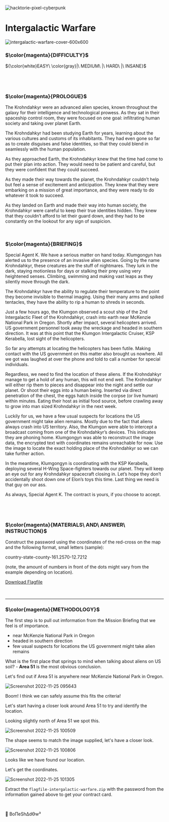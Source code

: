 ![hacktorie-pixel-cyberpunk](https://user-images.githubusercontent.com/117080369/210135718-2b467f21-bc81-438c-b856-2ceb3f8b4375.png)

# Intergalactic Warfare
![intergalactic-warfare-cover-600x600](https://user-images.githubusercontent.com/117080369/203950191-7a0edc81-a1d6-49c6-bd49-6415a94cb23a.png)

### $\color{magenta}{DIFFICULTY}$
${\color{white}EASY\ \color{gray}|\ MEDIUM\ |\ HARD\ |\ INSANE}$

$~$
---

### $\color{magenta}{PROLOGUE}$
The Krohndahkyr were an advanced alien species, known throughout the galaxy for their intelligence and technological prowess. As they sat in their spaceship control room, they were focused on one goal: infiltrating human society and taking over planet Earth.

The Krohndahkyr had been studying Earth for years, learning about the various cultures and customs of its inhabitants. They had even gone so far as to create disguises and false identities, so that they could blend in seamlessly with the human population.

As they approached Earth, the Krohndahkyr knew that the time had come to put their plan into action. They would need to be patient and careful, but they were confident that they could succeed.

As they made their way towards the planet, the Krohndahkyr couldn’t help but feel a sense of excitement and anticipation. They knew that they were embarking on a mission of great importance, and they were ready to do whatever it took to succeed.

As they landed on Earth and made their way into human society, the Krohndahkyr were careful to keep their true identities hidden. They knew that they couldn’t afford to let their guard down, and they had to be constantly on the lookout for any sign of suspicion.

$~$

### $\color{magenta}{BRIEFING}$
Special Agent K. We have a serious matter on hand today. Klumgongyn has alerted us to the presence of an invasive alien species. Going by the name Krohndahkyr, these creatures are the stuff of nightmares. They lurk in the dark, staying motionless for days or stalking their prey using very heightened senses. Climbing, swimming and making vast leaps as they silently move through the dark.

The Krohndahkyr have the ability to regulate their temperature to the point they become invisible to thermal imaging. Using their many arms and spiked tentacles, they have the ability to rip a human to shreds in seconds.

Just a few hours ago, the Klumgon observed a scout ship of the 2nd Intergalactic Fleet of the Krohndahkyr, crash into earth near McKenzie National Park in Oregon. Shortly after impact, several helicopters arrived. US government personnel took away the wreckage and headed in southern direction. It was at this point that the Klumgon Intergalactic Cruiser, KSP Kerabella, lost sight of the helicopters.

So far any attempts at locating the helicopters has been futile. Making contact with the US government on this matter also brought us nowhere. All we got was laughed at over the phone and told to call a number for special individuals.

Regardless, we need to find the location of these aliens. If the Krohndahkyr manage to get a hold of any human, this will not end well. The Krohndahkyr will either rip them to pieces and disappear into the night and settle our planet. Or shoot their eggs into a human being. Inserted via direct penetration of the chest, the eggs hatch inside the corpse (or live human) within minutes. Eating their host as initial food source, before crawling away to grow into man sized Krohndahkyr in the next week.

Luckily for us, we have a few usual suspects for locations the US government might take alien remains. Mostly due to the fact that aliens always crash into US territory. Also, the Klumgon were able to intercept a broadcast coming from one of the Krohndahkyr’s devices. This indicates they are phoning home. Klumgongyn was able to reconstruct the image data, the encrypted text with coordinates remains unreachable for now. Use the image to locate the exact holding place of the Krohndahkyr so we can take further action.

In the meantime, Klumgongyn is coordinating with the KSP Kerabella, deploying several H-Wing Space-fighters towards our planet. They will keep an eye out for any Krohndahkyr spacecraft closing in. Let’s hope they don’t accidentally shoot down one of Elon’s toys this time. Last thing we need is that guy on our ass.

As always, Special Agent K. The contract is yours, if you choose to accept.

$~$
---

### $\color{magenta}{MATERIALS\ AND\ ANSWER\ INSTRUCTION}$
Construct the password using the coordinates of the red-cross on the map and the following format, small letters (sample):

country-state-county-161.2570-12.7212

(note, the amount of numbers in front of the dots might vary from the example depending on location).

<a href="https://hacktoria.com/wp-content/contracts/flags/flagfile-intergalactic-warfare.zip">Download Flagfile</a>
 
 $~$

---

### $\color{magenta}{METHODOLOGY}$
The first step is to pull out imformation from the Mission Briefing that we feel is of importance.
* near McKenzie National Park in Oregon
* headed in southern direction
* few usual suspects for locations the US government might take alien remains

What is the first place that springs to mind when talking about aliens on US soil? - **Area 51** is the most obvious conclusion.

Let's find out if Area 51 is anywhere near McKenzie National Park in Oregon.

![Screenshot 2022-11-25 095643](https://user-images.githubusercontent.com/117080369/203954837-f9cf7a54-99eb-4926-9183-066ec1399802.png)

Boom! I think we can safely assume this fits the criteria!

Let's start having a closer look around Area 51 to try and identify the location.

Looking slightly north of Area 51 we spot this.

![Screenshot 2022-11-25 100509](https://user-images.githubusercontent.com/117080369/203957356-fffbcb4a-2c35-4927-815f-69a9296a064a.png)

The shape seems to match the image supplied, let's have a closer look.

![Screenshot 2022-11-25 100806](https://user-images.githubusercontent.com/117080369/203957767-068ba777-92b2-4a27-a917-17d6c226ae77.png)

Looks like we have found our location.

Let's get the coordinates.

![Screenshot 2022-11-25 101305](https://user-images.githubusercontent.com/117080369/203959320-bb188c42-f8d3-46df-92ed-75e6d1a793cf.png)

Extract the `flagfile-intergalactic-warfare.zip` with the password from the information gained above to get your contract card.

$~$

📌 BoΠeShΔdϴw³
